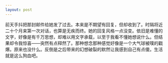 ```yaml
---
layout: post
---
```


前天手抖把那封邮件给她发了过去。本来是不期望有回复，但却收到了。时隔将近二十个月来第一次对话，也算是无疾而终。她的回复风格一点没变。依旧是难懂的文字，好像是有千万思想，却难以用文字承载，以至于我看不懂她想说什么。但结果却令我惊喜——突然有点释然了。那种想念那种感觉好像是一个大气球被噗的戳爆。原来也没什么。反倒是之后带来的幻想破裂的默然让我感到自己有点傻。生活就是这么狗血吧。